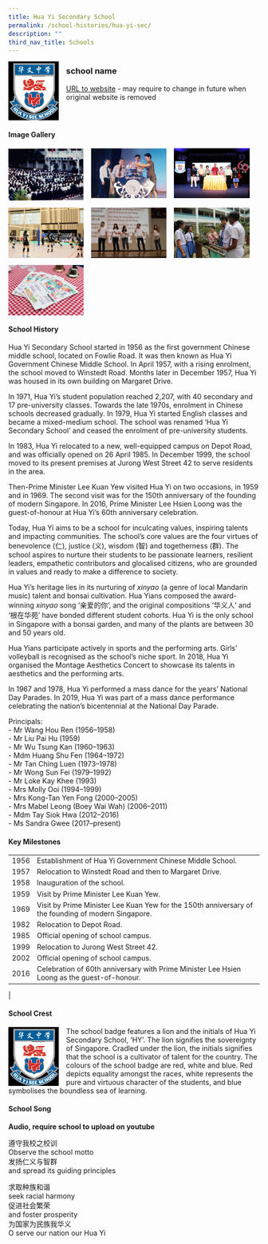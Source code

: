 ```yaml
---
title: Hua Yi Secondary School
permalink: /school-histories/hua-yi-sec/
description: ""
third_nav_title: Schools
---
```

<img src="/images/huayisec1.jpg" style="width:20%;margin-right:15px;" align = "left">

### **school name**
[URL to website](https://huayisec.moe.edu.sg/) - may require to change in future when original website is removed

<br clear="left">

#### **Image Gallery**

<p><a href="https://staging.d1yxymztqoj7qn.amplifyapp.com/images/huayisec2.jpg">  
<img src="/images/huayisec2.jpg" style="width:30%;margin-right:15px;" align = "left">
</a></p>

<p><a href="https://staging.d1yxymztqoj7qn.amplifyapp.com/images/huayisec3.jpg">  
<img src="/images/huayisec3.jpg" style="width:30%;margin-right:15px;" align = "left">
</a></p>

<p><a href="https://staging.d1yxymztqoj7qn.amplifyapp.com/images/huayisec4.jpg">  
<img src="/images/huayisec4.jpg" style="width:30%;margin-right:15px;" align = "left">
</a></p>

<br clear="left">

<p><a href="https://staging.d1yxymztqoj7qn.amplifyapp.com/images/huayisec5.jpg">  
<img src="/images/huayisec5.jpg" style="width:30%;margin-right:15px;" align = "left">
</a></p>

<p><a href="https://staging.d1yxymztqoj7qn.amplifyapp.com/images/huayisec6.jpg">  
<img src="/images/huayisec6.jpg" style="width:30%;margin-right:15px;" align = "left">
</a></p>

<p><a href="https://staging.d1yxymztqoj7qn.amplifyapp.com/images/huayisec7.jpg">  
<img src="/images/huayisec7.jpg" style="width:30%;margin-right:15px;" align = "left">
</a></p>

<br clear="left">

<p><a href="https://staging.d1yxymztqoj7qn.amplifyapp.com/images/huayisec8.jpg">  
<img src="/images/huayisec8.jpg" style="width:30%;margin-right:15px;" align = "left">
</a></p>

<br clear="left">

#### **School History**
Hua Yi Secondary School started in 1956 as the first government Chinese middle school, located on Fowlie Road. It was then known as Hua Yi Government Chinese Middle School. In April 1957, with a rising enrolment, the school moved to Winstedt Road. Months later in December 1957, Hua Yi was housed in its own building on Margaret Drive.

In 1971, Hua Yi’s student population reached 2,207, with 40 secondary and 17 pre-university classes. Towards the late 1970s, enrolment in Chinese schools decreased gradually. In 1979, Hua Yi started English classes and became a mixed-medium school. The school was renamed ‘Hua Yi Secondary School’ and ceased the enrolment of pre-university students.

In 1983, Hua Yi relocated to a new, well-equipped campus on Depot Road, and was officially opened on 26 April 1985. In December 1999, the school moved to its present premises at Jurong West Street 42 to serve residents in the area.

Then-Prime Minister Lee Kuan Yew visited Hua Yi on two occasions, in 1959 and in 1969. The second visit was for the 150th anniversary of the founding of modern Singapore. In 2016, Prime Minister Lee Hsien Loong was the guest-of-honour at Hua Yi’s 60th anniversary celebration.

Today, Hua Yi aims to be a school for inculcating values, inspiring talents and impacting communities. The school’s core values are the four virtues of benevolence (仁), justice (义), wisdom (智) and togetherness (群). The school aspires to nurture their students to be passionate learners, resilient leaders, empathetic contributors and glocalised citizens, who are grounded in values and ready to make a difference to society.

Hua Yi’s heritage lies in its nurturing of _xinyao_ (a genre of local Mandarin music) talent and bonsai cultivation. Hua Yians composed the award-winning _xinyao_ song ‘亲爱的你’, and the original compositions ‘华义人’ and ‘根在华苑’ have bonded different student cohorts. Hua Yi is the only school in Singapore with a bonsai garden, and many of the plants are between 30 and 50 years old.

Hua Yians participate actively in sports and the performing arts. Girls’ volleyball is recognised as the school’s niche sport. In 2018, Hua Yi organised the Montage Aesthetics Concert to showcase its talents in aesthetics and the performing arts.

In 1967 and 1978, Hua Yi performed a mass dance for the years’ National Day Parades. In 2019, Hua Yi was part of a mass dance performance celebrating the nation’s bicentennial at the National Day Parade.

Principals:<br>
\- Mr Wang Hou Ren (1956–1958) <br>
\- Mr Liu Pai Hu (1959) <br>
\- Mr Wu Tsung Kan (1960–1963) <br>
\- Mdm Huang Shu Fen (1964–1972)<br>
\- Mr Tan Ching Luen (1973–1978)<br>
\- Mr Wong Sun Fei (1979–1992)<br>
\- Mr Loke Kay Khee (1993)<br>
\- Mrs Molly Ooi (1994–1999)<br>
\- Mrs Kong-Tan Yen Fong (2000–2005)<br>
\- Mrs Mabel Leong (Boey Wai Wah) (2006–2011)<br>
\- Mdm Tay Siok Hwa (2012–2016)<br>
\- Ms Sandra Gwee (2017–present) 

#### **Key Milestones**

|  |  |
|:---:|---|
| 1956 | Establishment of Hua Yi Government Chinese Middle School. |
| 1957 | Relocation to Winstedt Road and then to Margaret Drive. |
| 1958 | Inauguration of the school. |
| 1959 | Visit by Prime Minister Lee Kuan Yew. |
| 1969 | Visit by Prime Minister Lee Kuan Yew for the 150th anniversary of the founding of modern Singapore. |
| 1982 | Relocation to Depot Road. |
| 1985 | Official opening of school campus. |
| 1999 | Relocation to Jurong West Street 42. |
| 2002 | Official opening of school campus. |
| 2016 | Celebration of 60th anniversary with Prime Minister Lee Hsien Loong as the guest-of-honour. |
|

#### **School Crest**
<img src="/images/huayisec1.jpg" style="width:20%;margin-right:15px;" align = "left">

The school badge features a lion and the initials of Hua Yi Secondary School, ‘HY’. The lion signifies the sovereignty of Singapore. Cradled under the lion, the initials signifies that the school is a cultivator of talent for the country. The colours of the school badge are red, white and blue. Red depicts equality amongst the races, white represents the pure and virtuous character of the students, and blue symbolises the boundless sea of learning.

#### **School Song**
**Audio, require school to upload on youtube**

遵守我校之校训<br>
Observe the school motto<br>
发扬仁义与智群<br>
and spread its guiding principles  
  
求取种族和谐<br>
seek racial harmony<br>
促进社会繁荣<br>
and foster prosperity<br>
为国家为民族我华义<br>
O serve our nation our Hua Yi
